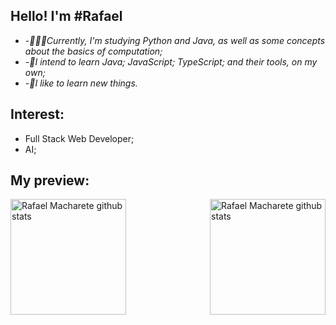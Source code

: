 
## Hello! I'm #Rafael

-  *-👨🏽‍💻Currently, I'm studying Python and Java, as well as some concepts about the basics of computation;*
-  *-🚀I intend to learn Java; JavaScript; TypeScript; and their tools, on my own;*
-  *-🌱I like to learn new things.*

## Interest:
- Full Stack Web Developer;
- AI;
  
## My preview:
<div>
    <img align="left" height="185px"
        src="https://streak-stats.demolab.com/?user=RafaelMacharete&theme=shadow_blue&show_icons=true"
        alt="Rafael Macharete github stats" />
    <img align="right" height="185px"
        src="http://github-readme-stats.vercel.app/api/top-langs/?username=RafaelMacharete&layout=compact&theme=algolia"
        alt="Rafael Macharete github stats" />
</div>
